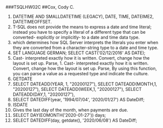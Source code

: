 ###TSQLHW02C
##Cox, Cody C.

1. DATETIME AND SMALLDATETIME (LEGACY), DATE, TIME, DATEIME2, DATETIMEOFFSET.
1. T-SQL does not provide the means to express a date and time literal; instead you have to specify a literal of a different type that can be converted- explicitly or implicitly- to a date and time data type.
1. which determines how SQL Server interprets the literals you enter when they are converted from a character-string type to a date and time type.
1. SET LANGUAGE GERMAN; SELECT CAST('02/12/2016' AS DATE);
1. Cast- interpreted exactly how it is written. Convert, change how the layout is set up. Parse, 1. Cast- interpreted exactly how it is written. Convert, change how the layout is set up. Parse, By using this function, you can parse a value as a requested type and indicate the culture.
1. GETDATE
1. SELECT DATEADD(YEAR, 1, "20200127"), SELECT DATEADD(MONTH,1, "20200127"), SELECT DATEADD(WEEK,1, "20200127"), SELECT DATEADD(DAY,1, "20200127"),
1. SELECT DATEDIFF(year, '1994/07/04', '2020/01/27') AS DateDiff;
1. ISDATE
1. Gives the last day of the month, when payments are due.
1. SELECT DAY(EOMONTH('2020-01-27')) days;
1. SELECT DATEDIFF(day, getdate(), '2020/06/08') AS DateDiff;
